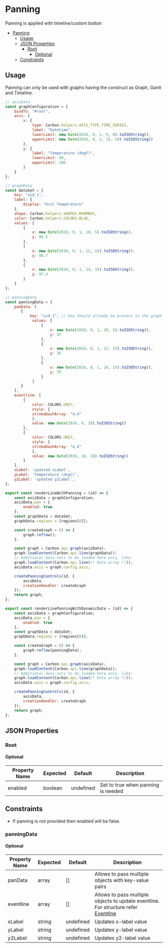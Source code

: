 # Panning

Panning is applied with timeline/custom button

-   [Panning](#panning)
    -   [Usage](#usage)
    -   [JSON Properties](#json-properties)
        -   [Root](#root)
            -   [Optional](#optional)
    -   [Constraints](#constraints)

## Usage

Panning can only be used with graphs having the construct as Graph, Gantt and Timeline.

```jsx
// axisData
const graphConfiguration = {
    bindTo: "#root",
    axis: {
        x: {
            type: Carbon.helpers.AXIS_TYPE.TIME_SERIES,
            label: "Datetime",
            lowerLimit: new Date(2016, 0, 1, 9, 0).toISOString(),
            upperLimit: new Date(2016, 0, 1, 15, 59).toISOString()
        },
        y: {
            label: "Temperature (degF)",
            lowerLimit: 90,
            upperLimit: 106
        }
    }
};
```

```jsx
// graphData
const dataSet = {
    key: "uid_1",
    label: {
        display: "Oral Temperature"
    },
    shape: Carbon.helpers.SHAPES.RHOMBUS,
    color: Carbon.helpers.COLORS.BLUE,
    values: [
        {
            x: new Date(2016, 0, 1, 10, 5).toISOString(),
            y: 96.5
        },
        {
            x: new Date(2016, 0, 1, 12, 15).toISOString(),
            y: 98.7
        },
        {
            x: new Date(2016, 0, 1, 14, 15).toISOString(),
            y: 97.4
        }
    ]
};
```

```jsx
// panningData
const panningData = {
    panData: [
       {
           key: "uid_1", // key should already be present in the graph
            values: [
                {
                    x: new Date(2016, 0, 1, 10, 5).toISOString(),
                    y: 37
                },
                {
                    x: new Date(2016, 0, 1, 12, 15).toISOString(),
                    y: 36
                },
                {
                    x: new Date(2016, 0, 1, 14, 15).toISOString(),
                    y: 35
                }
            ]
       }
    ],
    eventline: [
        {
            color: COLORS.GREY,
            style: {
            strokeDashArray: "4,4"
            },
            value: new Date(2016, 9, 28).toISOString()
        },
        {
            color: COLORS.GREY,
            style: {
            strokeDashArray: "4,4"
            },
            value: new Date(2016, 10, 28).toISOString()
        }
    ],
    xLabel: 'updated xLabel',
    yLabel: 'Temperature (degC)',
    y2Label: 'updated y2Label',
};
```

```javascript
export const renderLineWithPanning = (id) => {
    const axisData = graphConfiguration;
    axisData.pan = {
        enabled: true
    };
    const graphData = dataSet;
    graphData.regions = [regions[0]];

    const createGraph = () => {
        graph.reflow();
    };

    const graph = Carbon.api.graph(axisData);
    graph.loadContent(Carbon.api.line(graphData));
    // Additional data-sets to be loaded here only, like:
    graph.loadContent(Carbon.api.line(/* Data array */));
    axisData.axis = graph.config.axis;

    createPanningControls(id, {
        axisData,
        creationHandler: createGraph
    });
    return graph;
};
```

```javascript
export const renderLinePanningWithDynamicData = (id) => {
    const axisData = graphConfiguration;
    axisData.pan = {
        enabled: true
    };
    const graphData = dataSet;
    graphData.regions = [regions[0]];

    const createGraph = () => {
        graph.reflow(panningData);
    };

    const graph = Carbon.api.graph(axisData);
    graph.loadContent(Carbon.api.line(graphData));
    // Additional data-sets to be loaded here only, like:
    graph.loadContent(Carbon.api.line(/* Data array */));
    axisData.axis = graph.config.axis;

    createPanningControls(id, {
        axisData,
        creationHandler: createGraph
    });
    return graph;
};
```

## JSON Properties

### Root

#### Optional

| Property Name | Expected | Default   | Description                        |
| ------------- | -------- | --------- | ---------------------------------- |
| enabled       | boolean  | undefined | Set to true when panning is needed |

## Constraints

-   If panning is not provided then enabled will be false.

### panningData

#### Optional

| Property Name | Expected | Default   | Description                        |
| ------------- | -------- | --------- | ---------------------------------- |
| panData       | array  | [] | Allows to pass multiple objects with key-value pairs  |
| eventline       | array  | [] | Allows to pass multiple objects to update eventline. For structure refer [Eventline](../helpers/Eventline.md)  |
| xLabel       | string  | undefined | Updates x-label value  |
| yLabel       | string  | undefined | Updates y-label value  |
| y2Label       | string  | undefined | Updates y2-label value  |
